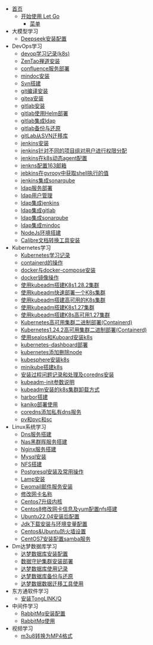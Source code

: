 <!-- _sidebar.md -->

* [首页](/)
  * [开始使用 Let Go](/README.md) <!--注意这里是相对路径-->
    * [菜单](/README.md)
* 大模型学习
  * [Deepseek安装配置](/ai/Deepseek搭建.md)
* DevOps学习
  * [devop学习记录(k8s)](/devops/devop学习记录(k8s).md)
  * [ZenTao禅道安装](/devops/ZenTao禅道安装.md)
  * [confluence服务部署](/devops/confluence服务部署.md)
  * [mindoc安装](/devops/MinDoc安装.md)
  * [Svn搭建](/devops/Svn搭建.md)
  * [git编译安装](devops/git安装.md)
  * [gitea安装](devops/gitea安装.md)
  * [gitlab安装](devops/gitLab安装极狐.md)
  * [gitlab使用Helm部署](devops/使用Helm部署gitlab.md)
  * [gitlab集成ldap](/devops/gitLab集成ldap.md)
  * [gitlab备份与还原](/devops/gitlab-backup-rollbak.md)
  * [gitLab从SVN迁移库](/devops/gitLab从SVN迁移库.md)
  * [jenkins安装](/devops/jebkins安装.md)
  * [jenkins针对不同的项目组对用户进行权限分配](/devops/jenkins针对不同的项目组对用户进行权限分配.md)
  * [jenkins在k8s动态agent配置](/devops/jenkins在k8s动态agent配置.md)
  * [jenkns配置163邮箱](/devops/jenkns配置163邮箱.md)
  * [jebkins在gvrooy中获取shell执行的值](/devops/jebkins在gvrooy中获取shell执行的值.md)
  * [jenkins集成sonarqube](/devops/jenkins集成sonarqube.md)
  * [ldap服务部署](/devops/ldap服务部署.md)
  * [ldap用户管理](/devops/ldap用户管理.md)
  * [ldap集成jenkins](/devops/ldap集成jenkins.md)
  * [ldap集成gitlab](/devops/gitLab集成ldap.md)
  * [ldap集成sonarqube](/devops/ldap集成sonarqube.md)
  * [ldap集成mindoc](/devops/ldap集成mindoc.md)
  * [NodeJs环境搭建](/devops/Tools/NodeJs环境搭建.md)
  * [Calibre文档转换工具安装](/devops/Calibre文档转换工具安装.md)
* Kubernetes学习
  * [Kubernetes学习记录](/k8s/README.md)
  * [containerd的操作](/k8s/containerd的操作.md)
  * [docker与docker-compose安装](/k8s/docker与docker-compose安装.md)
  * [docker镜像操作](/k8s/docker镜像操作.md)
  * [使用kubeadm搭建K8s1.28.2集群](/k8s/Kubernetes1.28集群部署容器运行时为docker.md)
  * [使用kubeadm快速部署一个K8s集群](k8s/fast-install-k8s.md)
  * [使用kubeadm搭建高可用的K8s集群](k8s/使用kubeadm搭建高可用的K8s集群)
  * [使用kubeadm搭建K8s1.27集群](k8s/Kubernetes1.27集群部署容器运行时为containerd.md)
  * [使用kubeadm搭建K8s高可用1.27集群](k8s/Kubernetes1.27高可用集群部署容器运行时为docker.md)    
  * [Kubernetes高可用集群二进制部署(Containerd)](k8s/Kubernetes高可用集群二进制部署Runtime-Containerd)
  * [Kubernetes1.24.2高可用集群二进制部署(Containerd)](/k8s/二进制部署高可用K8S集群v1.24.2.md)
  * [使用sealos和Kuboard安装k8s](k8s/使用sealos和Kuboard安装k8s)
  * [kubernetes-dashboard部署](k8s/kubernetes-dashboard)
  * [kubernetes添加删除node](k8s/kubernetes添加删除node)
  * [kubesphere安装k8s](k8s/kubesphere安装k8s)
  * [minikube搭建k8s](docs/k8s/minikube搭建k8s.md)
  * [安装过程问题记录和处理及coredns安装](/k8s/安装过程问题记录和处理及coredns安装.md)
  * [kubeadm-init参数说明](/k8s/kubeadm-init参数.md)
  * [kubeadm安装的k8s集群卸载方式](/k8s/kubeadm安装的k8s集群卸载方式.md)
  * [harbor搭建](/k8s/harbor搭建.md)
  * [kaniko部署使用](/k8s/kaniko部署使用.md)
  * [coredns添加私有dns服务](/k8s/coredns添加私有dns服务.md)
  * [pv和pvc和sc](/k8s/pv和pvc和sc.md)
* Linux系统学习
  * [Dns服务搭建](/Linux/搭建dns服务器.md)
  * [Nas黑群晖服务搭建](/nas/手把手搭建黑群晖.md)
  * [Nginx服务搭建](/Linux/nginx安装.md)
  * [Mysql安装](/Linux/Mysql安装.md)  
  * [NFS搭建](/Linux/centos-nfs搭建.md)
  * [Postgresql安装及常用操作](/Linux/Postgresql安装及常用操作.md)
  * [Lamp安装](/Linux/lamp安装.md)
  * [Ewomail邮件服务安装](/Linux/Ewomail邮件服务安装.md)
  * [修改网卡名称](/Linux/修改网卡名称.md)
  * [Centos7升级内核](/Linux/Centos7升级内核.md)
  * [Centos8修改网卡信息及yum配置nfs搭建](/Linux/centos8-修改网卡信息及yum配置nfs搭建.md)
  * [Ubuntu22.04安装后配置](/Linux/Ubuntu22.04安装后配置.md)
  * [Jdk下载安装与环境变量配置](/Linux/Jdk下载安装与环境变量配置.md)
  * [Centos&Ubuntu防火墙设置](/Linux/Centos&Ubuntu防火墙设置.md)
  * [CentOS7安装配置samba服务](/Linux/CentOS7安装配置samba服务.md)
* Dm达梦数据库学习
  * [达梦数据库安装配置](/dm/达梦数据库安装配置.md)
  * [数据守护集群安装部署](/dm/数据守护集群安装部署.md)
  * [达梦数据库使用记录](/dm/达梦数据库使用记录.md)
  * [达梦数据库备份与还原](/dm/达梦数据库备份与还原.md) 
  * [达梦数据数据迁移工具使用](/dm/达梦数据数据迁移工具使用.md) 
* 东方通软件学习
  * [安装TongLINK/Q](/tong/安装TongLink_Q.md)
* 中间件学习
  * [RabbitMq安装配置](/rabbitmq/RabbitMq安装配置.md)
  * [RabbitMq使用](/rabbitmq/RabbitMq使用.md) 
* 视频学习
  * [m3u8转换为MP4格式](/Linux/m3u8转换为MP4格式.md)